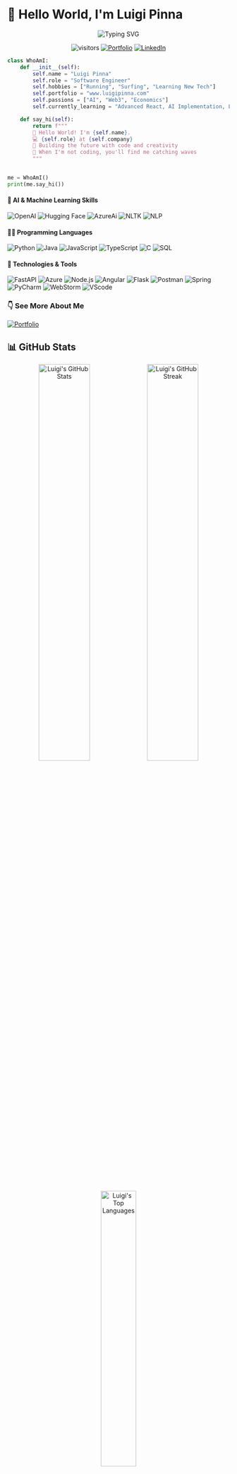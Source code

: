 # 👋 Hello World, I'm Luigi Pinna

<div align="center">
  <img src="https://readme-typing-svg.herokuapp.com?font=Fira+Code&pause=1000&color=36BCF7&center=true&vCenter=true&random=false&width=500&lines=Software+Engineer+%7C+AI+Enthusiast;Passionate+about+Coding3+%26+Economics;Always+learning%2C+always+growing" alt="Typing SVG" />
  
  ![visitors](https://visitor-badge.laobi.icu/badge?page_id=luigiPinna.luigiPinna)
  [![Portfolio](https://img.shields.io/badge/Portfolio-luigipinna.com-blue?style=flat&logo=firefox-browser&logoColor=white)](https://www.luigipinna.com)
  [![LinkedIn](https://img.shields.io/badge/LinkedIn-Connect-0077B5?style=flat&logo=linkedin&logoColor=white)](https://www.linkedin.com/in/yourprofile)
</div>

```python
class WhoAmI:
    def __init__(self):
        self.name = "Luigi Pinna"
        self.role = "Software Engineer"
        self.hobbies = ["Running", "Surfing", "Learning New Tech"]
        self.portfolio = "www.luigipinna.com"
        self.passions = ["AI", "Web3", "Economics"]
        self.currently_learning = "Advanced React, AI Implementation, LLM Integration"

    def say_hi(self):
        return f"""
        👋 Hello World! I'm {self.name}.
        💻 {self.role} at {self.company}
        🚀 Building the future with code and creativity
        🌊 When I'm not coding, you'll find me catching waves
        """


me = WhoAmI()
print(me.say_hi())
```

#### 🧠 AI & Machine Learning Skills

<div>

![OpenAI](https://img.shields.io/badge/-OpenAI-000?&logo=openai&logoColor=412991)
![Hugging Face](https://img.shields.io/badge/-HuggingFace-000?&logo=huggingface&logoColor=FFD21E)
![AzureAi](https://img.shields.io/badge/-Azure_AI-000?&logo=microsoftazure&logoColor=0078D4)
![NLTK](https://img.shields.io/badge/-NLTK-000?&logo=python&logoColor=3776AB)
![NLP](https://img.shields.io/badge/-NLP-000?&logo=dialogflow&logoColor=FF9800)

</div>

#### 👨‍💻 Programming Languages

![Python](https://img.shields.io/badge/-Python-000?&logo=Python)
![Java](https://img.shields.io/badge/-Java-000?&logo=Java&logoColor=007396)
![JavaScript](https://img.shields.io/badge/-JavaScript-000?&logo=JavaScript)
![TypeScript](https://img.shields.io/badge/-TypeScript-000?&logo=TypeScript)
![C](https://img.shields.io/badge/-C-000?&logo=C)
![SQL](https://img.shields.io/badge/-SQL-000?&logo=MySQL)

#### 🔧 Technologies & Tools

![FastAPI](https://img.shields.io/badge/-FastAPI-000?&logo=fastapi&logoColor=009688)
![Azure](https://img.shields.io/badge/-microsoftazure-000?&logo=microsoftazure&logoColor=3399ff)
![Node.js](https://img.shields.io/badge/-Node.js-000?&logo=node.js)
![Angular](https://img.shields.io/badge/-Angular-000?&logo=Angular)
![Flask](https://img.shields.io/badge/-Flask-000?&logo=Flask)
![Postman](https://img.shields.io/badge/-Postman-000?&logo=Postman)
![Spring](https://img.shields.io/badge/-Spring-000?&logo=Spring)
![PyCharm](https://img.shields.io/badge/-pycharm-000?&logo=pycharm)
![WebStorm](https://img.shields.io/badge/-webstorm-000?&logo=webstorm)
![VScode](https://img.shields.io/badge/-visualstudio-000?&logo=visualstudio&logoColor=0066ff)

### 👇 See More About Me

<p align="left">
  <a href="https://www.luigipinna.com" target="_blank">
    <img src="https://img.shields.io/badge/-My%20Portfolio-000?style=for-the-badge&logo=firefox&logoColor=white" alt="Portfolio" />
  </a>
</p>

## 📊 GitHub Stats

<div align="center">
  <img src="https://github-readme-stats.vercel.app/api?username=luigiPinna&show_icons=true&theme=tokyonight" width="48%" alt="Luigi's GitHub Stats" />
  <img src="https://github-readme-streak-stats.herokuapp.com/?user=luigiPinna&theme=tokyonight" width="48%" alt="Luigi's GitHub Streak" />
</div>

<div align="center">
  <img src="https://github-readme-stats.vercel.app/api/top-langs/?username=luigiPinna&layout=compact&theme=tokyonight" width="40%" alt="Luigi's Top Languages" />
</div>

## 📫 Let's Connect

<div align="center">
  <a href="https://www.luigipinna.com" target="_blank">
    <img src="https://img.shields.io/badge/-Portfolio-000?style=for-the-badge&logo=firefox&logoColor=white" alt="Portfolio" />
  </a>
  <a href="https://www.linkedin.com/in/luigipinna/" target="_blank">
    <img src="https://img.shields.io/badge/-LinkedIn-000?style=for-the-badge&logo=linkedin&logoColor=0077B5" alt="LinkedIn" />
  </a>
  <a href="https://x.com/luigilurby" target="_blank">
    <img src="https://img.shields.io/badge/-Twitter-000?style=for-the-badge&logo=twitter&logoColor=1DA1F2" alt="Twitter" />
  </a>
  <a href="mailto:luigipinna3@gmail.com" target="_blank">
    <img src="https://img.shields.io/badge/-Email-000?style=for-the-badge&logo=gmail&logoColor=D14836" alt="Email" />
  </a>
</div>

---

<div align="center">
  <i>⚡ "Code is like humor. When you have to explain it, it's bad." - Cory House</i>
</div>



